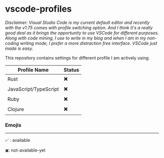 # vscode-profiles


_Disclaimer: Visual Studio Code is my current default editor and recently with the v1.75 comes with profile switching option. And I think it's a really good deal as it brings the opportunity to use VSCode for different purposes. Along with code mining, I use to write in my blog and when I am in my non-coding writing mode, I prefer a more distraction free interface. VSCode just made is easy._

This repository contains settings for different profile I am actively using.

|Profile Name|Status|
|------------|------|
| Rust | ✖️|
| JavaScript/TypeScript|✖️|
|Ruby|✖️|
|Clojure|✖️|


### Emojis
---

✅ : available

✖️: not-available-yet
